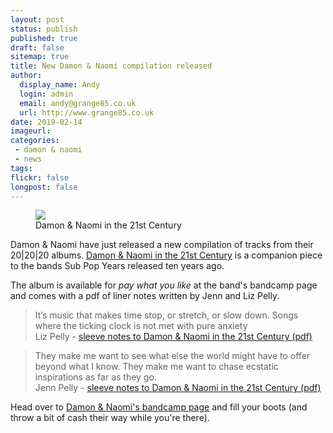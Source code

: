```yaml
---
layout: post
status: publish
published: true
draft: false
sitemap: true
title: New Damon & Naomi compilation released
author:
  display_name: Andy
  login: admin
  email: andy@grange85.co.uk
  url: http://www.grange85.co.uk
date: 2019-02-14
imageurl: 
categories:
 - damon & naomi
 - news
tags:
flickr: false
longpost: false
---
```

<div class="col-md-6 pull-right"><figure><img src="https://media.fullofwishes.co.uk/03-damon_and_naomi/sleeves/damon-and-naomi-in-the-21st-century.jpg" class="img-responsive" /><figcaption>Damon & Naomi in the 21st Century</figcaption></figure></div>
<p class="lead">Damon & Naomi have just released a new compilation of tracks from their 20|20|20 albums. <a href="https://damonandnaomi.bandcamp.com/album/in-the-21st-century">Damon & Naomi in the 21st Century</a> is a companion piece to the bands Sub Pop Years released ten years ago.</p>

<p>The album is available for <em>pay what you like</em> at the band's bandcamp page and comes with a pdf of liner notes written by Jenn and Liz Pelly.</p>

<blockquote>It’s music that makes time stop, or stretch, or slow down. Songs where the ticking clock is not met with pure anxiety
  <footer>Liz Pelly - <a href="https://www.20-20-20.com/s/In_the_21st_Century_notes.pdf">sleeve notes to Damon & Naomi in the 21st Century (pdf)</a></footer>
</blockquote>


<blockquote>They make me want to see what else the world might have to offer beyond what I know. They make me want to chase ecstatic inspirations as far as they go.
  <footer>Jenn Pelly - <a href="https://www.20-20-20.com/s/In_the_21st_Century_notes.pdf">sleeve notes to Damon & Naomi in the 21st Century (pdf)</a></footer>
</blockquote>

<p>Head over to <a href="https://damonandnaomi.bandcamp.com/album/in-the-21st-century">Damon & Naomi's bandcamp page</a> and fill your boots (and throw a bit of cash their way while you're there).</p>
